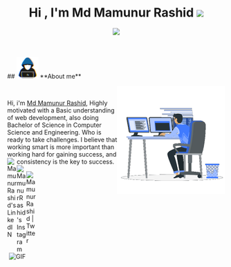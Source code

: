 <h1 align="center"><b>Hi , I'm Md Mamunur Rashid </b><img src="https://media.giphy.com/media/hvRJCLFzcasrR4ia7z/giphy.gif" width="35"></h1>

<p align="center">
  <a href="https://github.com/DenverCoder1/readme-typing-svg"><img src="https://readme-typing-svg.herokuapp.com?font=Time+New+Roman&color=cyan&size=25&center=true&vCenter=true&width=600&height=100&lines=Assalamu+O+Alaikum+Warahmatullah..&hearts;++;Front-End+Developer;Junior+Web+Developer;MERN+Stack+Developer;Computer+Science+and+Engineering+Student;Active+Learner/Researcher;<3"></a>
</p>
<br/>

<br />
## <picture><img src = "/assets/about_me.gif" width = 50px></picture>  **About me**

<picture> <img align="right" src="/assets/Right_Side.gif" width = 250px></picture>
<br/>

Hi, i'm [Md Mamunur Rashid](https://mamunur-rashid-portfolio.netlify.app/), Highly motivated with a Basic understanding of web development, also doing Bachelor of Science in
Computer Science and Engineering. Who is ready to take challenges. I believe that working smart is
more important than working hard for gaining success, and consistency is the key to success.
<a href="https://www.linkedin.com/in/md-mamunur-rashid-web/">
<img align="left" alt="Mamunur Rashid's LinkedIN" width="22px" src="https://raw.githubusercontent.com/peterthehan/peterthehan/master/assets/linkedin.svg" />
</a>
<a href="https://www.instagram.com/mamunul.mamun.lm10/">
<img align="left" alt="MamunurRashid's Instagram" width="22px" src="https://raw.githubusercontent.com/hussainweb/hussainweb/main/icons/instagram.png" />
</a>

<a href="https://twitter.com/MamunulLm10">
  <img align="left" alt="Mamunur Rashid | Twitter" width="22px" src="https://raw.githubusercontent.com/peterthehan/peterthehan/master/assets/twitter.svg" />
</a>

  <img align="right" alt="GIF" src="https://github.com/abhisheknaiidu/abhisheknaiidu/blob/master/code.gif?raw=true" width="500" height="320" />
